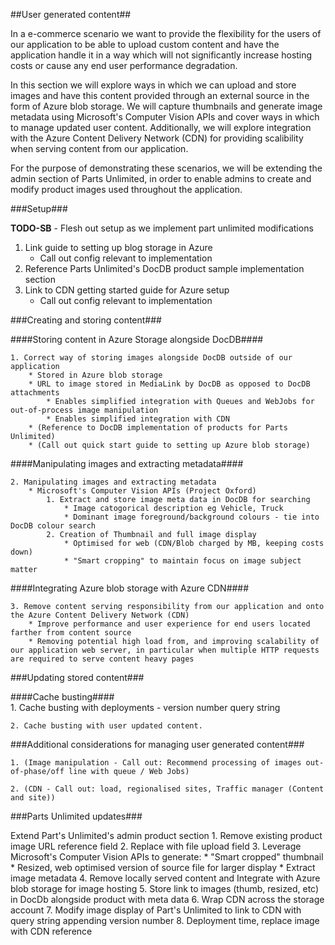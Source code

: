 ##User generated content##

In a e-commerce scenario we want to provide the flexibility for the users of our application to be able to upload custom content and have the application handle it in a way which will not significantly increase hosting costs or cause any end user performance degradation.

In this section we will explore ways in which we can upload and store images and have this content provided through an external source in the form of Azure blob storage. We will capture thumbnails and generate image metadata using Microsoft's Computer Vision APIs and cover ways in which to manage updated user content. Additionally, we will explore integration with the Azure Content Delivery Network (CDN) for providing scalibility when serving content from our application.

For the purpose of demonstrating these scenarios, we will be extending the admin section of Parts Unlimited, in order to enable admins to create and modify product images used throughout the application.

###Setup###

**TODO-SB** - Flesh out setup as we implement part unlimited modifications
1. Link guide to setting up blog storage in Azure
	* Call out config relevant to implementation
2. Reference Parts Unlimited's DocDB product sample implementation section
3. Link to CDN getting started guide for Azure setup
	* Call out config relevant to implementation

###Creating and storing content###

####Storing content in Azure Storage alongside DocDB####

	1. Correct way of storing images alongside DocDB outside of our application
		* Stored in Azure blob storage
		* URL to image stored in MediaLink by DocDB as opposed to DocDB attachments
			* Enables simplified integration with Queues and WebJobs for out-of-process image manipulation
			* Enables simplified integration with CDN
		* (Reference to DocDB implementation of products for Parts Unlimited)
		* (Call out quick start guide to setting up Azure blob storage)
	
####Manipulating images and extracting metadata####	

	2. Manipulating images and extracting metadata
		* Microsoft's Computer Vision APIs (Project Oxford)
			1. Extract and store image meta data in DocDB for searching
				* Image catogorical description eg Vehicle, Truck
				* Dominant image foreground/background colours - tie into DocDB colour search
			2. Creation of Thumbnail and full image display 
				* Optimised for web (CDN/Blob charged by MB, keeping costs down)
				* "Smart cropping" to maintain focus on image subject matter

####Integrating Azure blob storage with Azure CDN####		
	
	3. Remove content serving responsibility from our application and onto the Azure Content Delivery Network (CDN)
		* Improve performance and user experience for end users located farther from content source
		* Removing potential high load from, and improving scalability of our application web server, in particular when multiple HTTP requests are required to serve content heavy pages
		
###Updating stored content###
	
####Cache busting####	
	1. Cache busting with deployments - version number query string
	
	2. Cache busting with user updated content.
	
###Additional considerations for managing user generated content###
		
	1. (Image manipulation - Call out: Recommend processing of images out-of-phase/off line with queue / Web Jobs)
	
	2. (CDN - Call out: load, regionalised sites, Traffic manager (Content and site))	

###Parts Unlimited updates###

Extend Part's Unlimited's admin product section
	1. Remove existing product image URL reference field
	2. Replace with file upload field
	3. Leverage Microsoft's Computer Vision APIs to generate:
		* "Smart cropped" thumbnail
		* Resized, web optimised version of source file for larger display
		* Extract image metadata
	4. Remove locally served content and Integrate with Azure blob storage for image hosting
	5. Store link to images (thumb, resized, etc) in DocDb alongside product with meta data
	6. Wrap CDN across the storage account
	7. Modify image display of Part's Unlimited to link to CDN with query string appending version number
	8. Deployment time, replace image with CDN reference

 




